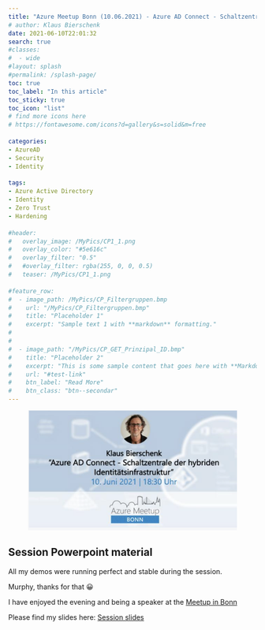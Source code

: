 ```yaml
---
title: "Azure Meetup Bonn (10.06.2021) - Azure AD Connect - Schaltzentrale der hybriden Identitätsinfrastruktur (German session)"
# author: Klaus Bierschenk
date: 2021-06-10T22:01:32
search: true
#classes:
#  - wide
#layout: splash
#permalink: /splash-page/
toc: true
toc_label: "In this article"
toc_sticky: true
toc_icon: "list"
# find more icons here
# https://fontawesome.com/icons?d=gallery&s=solid&m=free

categories:
- AzureAD
- Security
- Identity

tags:
- Azure Active Directory
- Identity
- Zero Trust
- Hardening

#header:
#   overlay_image: /MyPics/CP1_1.png
#   overlay_color: "#5e616c"
#   overlay_filter: "0.5"
#   #overlay_filter: rgba(255, 0, 0, 0.5)
#   teaser: /MyPics/CP1_1.png
   
#feature_row:
#  - image_path: /MyPics/CP_Filtergruppen.bmp
#    url: "/MyPics/CP_Filtergruppen.bmp"
#    title: "Placeholder 1"
#    excerpt: "Sample text 1 with **markdown** formatting."
#
#
#  - image_path: "/MyPics/CP_GET_Prinzipal_ID.bmp"
#    title: "Placeholder 2"
#    excerpt: "This is some sample content that goes here with **Markdown** formatting."
#    url: "#test-link"
#    btn_label: "Read More"
#    btn_class: "btn--secondar"
---
```


<figure class="medium">
  <a href="/MyPics/20210610-MeetupSplash.png"><img src="/MyPics/20210610-MeetupSplash.png"></a>
</figure>


## Session Powerpoint material

All my demos were running perfect and stable during the session.

Murphy, thanks for that 😀

I have enjoyed the evening and being a speaker at the [Meetup in Bonn](https://www.meetup.com/de-DE/Azure-Bonn-Meetup/events/277714201/.)

Please find my slides here: [Session slides](/MySlides/Meetup_10.06.2021.pdf)
